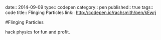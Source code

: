 date:: 2014-09-09
type:: codepen
category:: pen
published:: true
tags:: code
title:: Flinging Particles
link:: http://codepen.io/rachsmith/pen/kEwrj

#Flinging Particles

hack physics for fun and profit.
